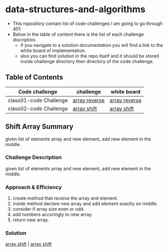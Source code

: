# data-structures-and-algorithms
* This repository contain list of code challenges I am going to go through 401.
* Below in the table of content there is the list of each challenge discription.
  * if you navigate to a solution documentation you will find a link to the white board of implementation.
  * also you can find solution in the repo itself and it should be stored inside challenge directory then directory of the code challenge.
## Table of Contents
| Code challenge   | challenge                                                      |  white board |
| ------------ | --------------------------------------------------------------------- | --------------|
| class01-code Challenge | [ array reverse](/challenges/app/build/classes/java/main/challenges/ArrayReverse.java) | [array reverse](assets/array-reverse.jpeg)|
| class02-code Challenge | [ array shift](/challenges/app/src/main/java/challenges/ArrayShift.java) | [array shift](assets/array-shift.png)|



## Shift Array Summary
 given list of elements array and new element, add new element in the middle.

### Challenge Description
 given list of elements array and new element, add new element in the middle.

### Approach & Efficiency
1. create method that receive the array and element.
2. inside method declare new array and add element exaclty on middle.
3. consider if array size even or odd.
4. add numbers accoringly to new array.
5. return new array.

### Solution
[ array shift](/challenges/app/src/main/java/challenges/ArrayShift.java) | [array shift](assets/array-shift.png)
